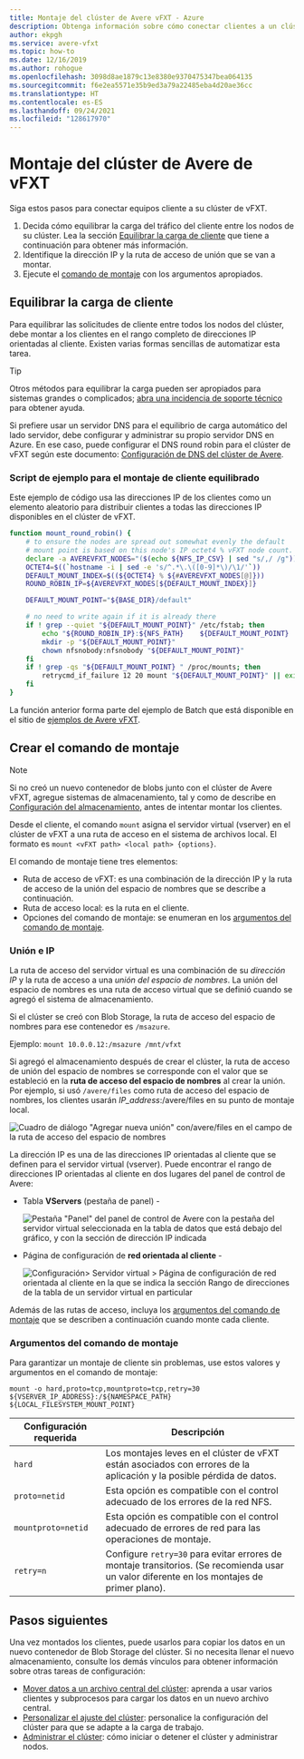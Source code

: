 ```yaml
---
title: Montaje del clúster de Avere vFXT - Azure
description: Obtenga información sobre cómo conectar clientes a un clúster de vFXT en Avere vFXT for Azure y cómo equilibrar la carga del tráfico de clientes entre los nodos del clúster.
author: ekpgh
ms.service: avere-vfxt
ms.topic: how-to
ms.date: 12/16/2019
ms.author: rohogue
ms.openlocfilehash: 3098d8ae1879c13e8380e9370475347bea064135
ms.sourcegitcommit: f6e2ea5571e35b9ed3a79a22485eba4d20ae36cc
ms.translationtype: HT
ms.contentlocale: es-ES
ms.lasthandoff: 09/24/2021
ms.locfileid: "128617970"
---
```

# <a name="mount-the-avere-vfxt-cluster"></a>Montaje del clúster de Avere de vFXT

Siga estos pasos para conectar equipos cliente a su clúster de vFXT.

1. Decida cómo equilibrar la carga del tráfico del cliente entre los nodos de su clúster. Lea la sección [Equilibrar la carga de cliente](#balance-client-load) que tiene a continuación para obtener más información.
1. Identifique la dirección IP y la ruta de acceso de unión que se van a montar.
1. Ejecute el [comando de montaje](#mount-command-arguments) con los argumentos apropiados.

## <a name="balance-client-load"></a>Equilibrar la carga de cliente

Para equilibrar las solicitudes de cliente entre todos los nodos del clúster, debe montar a los clientes en el rango completo de direcciones IP orientadas al cliente. Existen varias formas sencillas de automatizar esta tarea.

> [!TIP]
> Otros métodos para equilibrar la carga pueden ser apropiados para sistemas grandes o complicados; [abra una incidencia de soporte técnico](avere-vfxt-open-ticket.md#open-a-support-ticket-for-your-avere-vfxt) para obtener ayuda.
>
> Si prefiere usar un servidor DNS para el equilibrio de carga automático del lado servidor, debe configurar y administrar su propio servidor DNS en Azure. En ese caso, puede configurar el DNS round robin para el clúster de vFXT según este documento: [Configuración de DNS del clúster de Avere](avere-vfxt-configure-dns.md).

### <a name="sample-balanced-client-mounting-script"></a>Script de ejemplo para el montaje de cliente equilibrado

Este ejemplo de código usa las direcciones IP de los clientes como un elemento aleatorio para distribuir clientes a todas las direcciones IP disponibles en el clúster de vFXT.

```bash
function mount_round_robin() {
    # to ensure the nodes are spread out somewhat evenly the default
    # mount point is based on this node's IP octet4 % vFXT node count.
    declare -a AVEREVFXT_NODES="($(echo ${NFS_IP_CSV} | sed "s/,/ /g"))"
    OCTET4=$((`hostname -i | sed -e 's/^.*\.\([0-9]*\)/\1/'`))
    DEFAULT_MOUNT_INDEX=$((${OCTET4} % ${#AVEREVFXT_NODES[@]}))
    ROUND_ROBIN_IP=${AVEREVFXT_NODES[${DEFAULT_MOUNT_INDEX}]}

    DEFAULT_MOUNT_POINT="${BASE_DIR}/default"

    # no need to write again if it is already there
    if ! grep --quiet "${DEFAULT_MOUNT_POINT}" /etc/fstab; then
        echo "${ROUND_ROBIN_IP}:${NFS_PATH}    ${DEFAULT_MOUNT_POINT}    nfs hard,proto=tcp,mountproto=tcp,retry=30 0 0" >> /etc/fstab
        mkdir -p "${DEFAULT_MOUNT_POINT}"
        chown nfsnobody:nfsnobody "${DEFAULT_MOUNT_POINT}"
    fi
    if ! grep -qs "${DEFAULT_MOUNT_POINT} " /proc/mounts; then
        retrycmd_if_failure 12 20 mount "${DEFAULT_MOUNT_POINT}" || exit 1
    fi
}
```

La función anterior forma parte del ejemplo de Batch que está disponible en el sitio de [ejemplos de Avere vFXT](https://github.com/Azure/Avere#tutorials).

## <a name="create-the-mount-command"></a>Crear el comando de montaje

> [!NOTE]
> Si no creó un nuevo contenedor de blobs junto con el clúster de Avere vFXT, agregue sistemas de almacenamiento, tal y como de describe en [Configuración del almacenamiento](avere-vfxt-add-storage.md), antes de intentar montar los clientes.

Desde el cliente, el comando ``mount`` asigna el servidor virtual (vserver) en el clúster de vFXT a una ruta de acceso en el sistema de archivos local. El formato es ``mount <vFXT path> <local path> {options}``.

El comando de montaje tiene tres elementos:

* Ruta de acceso de vFXT: es una combinación de la dirección IP y la ruta de acceso de la unión del espacio de nombres que se describe a continuación.
* Ruta de acceso local: es la ruta en el cliente.
* Opciones del comando de montaje: se enumeran en los [argumentos del comando de montaje](#mount-command-arguments).

### <a name="junction-and-ip"></a>Unión e IP

La ruta de acceso del servidor virtual es una combinación de su *dirección IP* y la ruta de acceso a una *unión del espacio de nombres*. La unión del espacio de nombres es una ruta de acceso virtual que se definió cuando se agregó el sistema de almacenamiento.

Si el clúster se creó con Blob Storage, la ruta de acceso del espacio de nombres para ese contenedor es `/msazure`.

Ejemplo: ``mount 10.0.0.12:/msazure /mnt/vfxt``

Si agregó el almacenamiento después de crear el clúster, la ruta de acceso de unión del espacio de nombres se corresponde con el valor que se estableció en la **ruta de acceso del espacio de nombres** al crear la unión. Por ejemplo, si usó ``/avere/files`` como ruta de acceso del espacio de nombres, los clientes usarán *IP_address*:/avere/files en su punto de montaje local.

![Cuadro de diálogo "Agregar nueva unión" con/avere/files en el campo de la ruta de acceso del espacio de nombres](media/avere-vfxt-create-junction-example.png) <!-- to do - change example and screenshot to vfxt/files instead of avere -->

La dirección IP es una de las direcciones IP orientadas al cliente que se definen para el servidor virtual (vserver). Puede encontrar el rango de direcciones IP orientadas al cliente en dos lugares del panel de control de Avere:

* Tabla **VServers** (pestaña de panel) -

  ![Pestaña "Panel" del panel de control de Avere con la pestaña del servidor virtual seleccionada en la tabla de datos que está debajo del gráfico, y con la sección de dirección IP indicada](media/avere-vfxt-ip-addresses-dashboard.png)

* Página de configuración de **red orientada al cliente** -

  ![Configuración> Servidor virtual > Página de configuración de red orientada al cliente en la que se indica la sección Rango de direcciones de la tabla de un servidor virtual en particular](media/avere-vfxt-ip-addresses-settings.png)

Además de las rutas de acceso, incluya los [argumentos del comando de montaje](#mount-command-arguments) que se describen a continuación cuando monte cada cliente.

### <a name="mount-command-arguments"></a>Argumentos del comando de montaje

Para garantizar un montaje de cliente sin problemas, use estos valores y argumentos en el comando de montaje:

`mount -o hard,proto=tcp,mountproto=tcp,retry=30 ${VSERVER_IP_ADDRESS}:/${NAMESPACE_PATH} ${LOCAL_FILESYSTEM_MOUNT_POINT}`

| Configuración requerida | Descripción |
--- | ---
``hard`` | Los montajes leves en el clúster de vFXT están asociados con errores de la aplicación y la posible pérdida de datos.
``proto=netid`` | Esta opción es compatible con el control adecuado de los errores de la red NFS.
``mountproto=netid`` | Esta opción es compatible con el control adecuado de errores de red para las operaciones de montaje.
``retry=n`` | Configure ``retry=30`` para evitar errores de montaje transitorios. (Se recomienda usar un valor diferente en los montajes de primer plano).

## <a name="next-steps"></a>Pasos siguientes

Una vez montados los clientes, puede usarlos para copiar los datos en un nuevo contenedor de Blob Storage del clúster. Si no necesita llenar el nuevo almacenamiento, consulte los demás vínculos para obtener información sobre otras tareas de configuración:

* [Mover datos a un archivo central del clúster](avere-vfxt-data-ingest.md): aprenda a usar varios clientes y subprocesos para cargar los datos en un nuevo archivo central.
* [Personalizar el ajuste del clúster](avere-vfxt-tuning.md): personalice la configuración del clúster para que se adapte a la carga de trabajo.
* [Administrar el clúster](avere-vfxt-manage-cluster.md): cómo iniciar o detener el clúster y administrar nodos.

